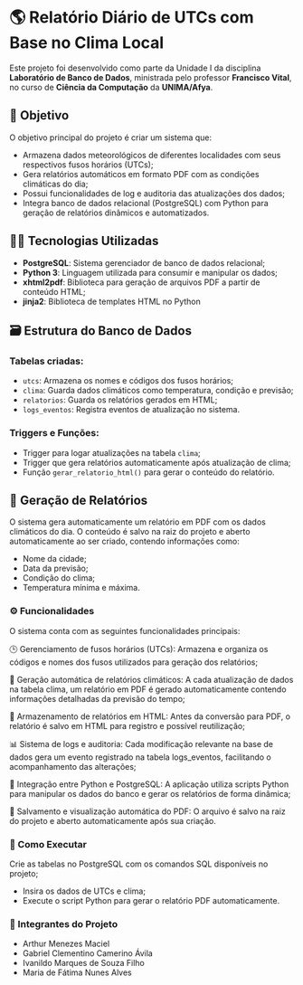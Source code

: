 # 🌎 Relatório Diário de UTCs com Base no Clima Local

Este projeto foi desenvolvido como parte da Unidade I da disciplina **Laboratório de Banco de Dados**, ministrada pelo professor **Francisco Vital**, no curso de **Ciência da Computação** da **UNIMA/Afya**.

## 📌 Objetivo

O objetivo principal do projeto é criar um sistema que:

- Armazena dados meteorológicos de diferentes localidades com seus respectivos fusos horários (UTCs);
- Gera relatórios automáticos em formato PDF com as condições climáticas do dia;
- Possui funcionalidades de log e auditoria das atualizações dos dados;
- Integra banco de dados relacional (PostgreSQL) com Python para geração de relatórios dinâmicos e automatizados.

## 🧑‍💻 Tecnologias Utilizadas

- **PostgreSQL**: Sistema gerenciador de banco de dados relacional;
- **Python 3**: Linguagem utilizada para consumir e manipular os dados;
- **xhtml2pdf**: Biblioteca para geração de arquivos PDF a partir de conteúdo HTML;
- **jinja2**: Biblioteca de templates HTML no Python

## 🗃️ Estrutura do Banco de Dados

### Tabelas criadas:

- `utcs`: Armazena os nomes e códigos dos fusos horários;
- `clima`: Guarda dados climáticos como temperatura, condição e previsão;
- `relatorios`: Guarda os relatórios gerados em HTML;
- `logs_eventos`: Registra eventos de atualização no sistema.

### Triggers e Funções:

- Trigger para logar atualizações na tabela `clima`;
- Trigger que gera relatórios automaticamente após atualização de clima;
- Função `gerar_relatorio_html()` para gerar o conteúdo do relatório.

## 📄 Geração de Relatórios

O sistema gera automaticamente um relatório em PDF com os dados climáticos do dia. O conteúdo é salvo na raiz do projeto e aberto automaticamente ao ser criado, contendo informações como:

- Nome da cidade;
- Data da previsão;
- Condição do clima;
- Temperatura mínima e máxima.

### ⚙️ Funcionalidades
O sistema conta com as seguintes funcionalidades principais:

🕒 Gerenciamento de fusos horários (UTCs): Armazena e organiza os códigos e nomes dos fusos utilizados para geração dos relatórios;

📝 Geração automática de relatórios climáticos: A cada atualização de dados na tabela clima, um relatório em PDF é gerado automaticamente contendo informações detalhadas da previsão do tempo;

🧾 Armazenamento de relatórios em HTML: Antes da conversão para PDF, o relatório é salvo em HTML para registro e possível reutilização;

📊 Sistema de logs e auditoria: Cada modificação relevante na base de dados gera um evento registrado na tabela logs_eventos, facilitando o acompanhamento das alterações;

🔄 Integração entre Python e PostgreSQL: A aplicação utiliza scripts Python para manipular os dados do banco e gerar os relatórios de forma dinâmica;

📂 Salvamento e visualização automática do PDF: O arquivo é salvo na raiz do projeto e aberto automaticamente após sua criação.

### 🧪 Como Executar
Crie as tabelas no PostgreSQL com os comandos SQL disponíveis no projeto;

- Insira os dados de UTCs e clima;
- Execute o script Python para gerar o relatório PDF automaticamente.

### 👥 Integrantes do Projeto

- Arthur Menezes Maciel
- Gabriel Clementino Camerino Ávila
- Ivanildo Marques de Souza Filho
- Maria de Fátima Nunes Alves
